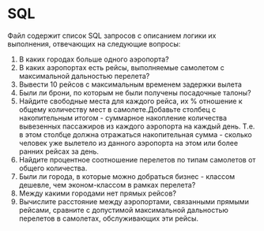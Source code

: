 # SQL
Файл содержит список SQL запросов с описанием логики их выполнения, отвечающих на следующие вопросы:
1. В каких городах больше одного аэропорта?
2. В каких аэропортах есть рейсы, выполняемые самолетом с максимальной дальностью перелета?
3. Вывести 10 рейсов с максимальным временем задержки вылета
4. Были ли брони, по которым не были получены посадочные талоны?   
5. Найдите свободные места для каждого рейса, их % отношение к общему количеству мест в самолете.Добавьте столбец с накопительным итогом - суммарное накопление количества вывезенных пассажиров из каждого аэропорта на каждый день. Т.е. в этом столбце должна отражаться накопительная сумма - сколько человек уже вылетело из данного аэропорта на этом или более ранних рейсах за день.
6. Найдите процентное соотношение перелетов по типам самолетов от общего количества.
7. Были ли города, в которые можно  добраться бизнес - классом дешевле, чем эконом-классом в рамках перелета?
8. Между какими городами нет прямых рейсов?
9. Вычислите расстояние между аэропортами, связанными прямыми рейсами, сравните с допустимой максимальной дальностью перелетов  в самолетах, обслуживающих эти рейсы.
